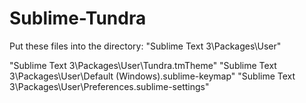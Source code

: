 # Sublime-Tundra

Put these files into the directory: "Sublime Text 3\Packages\User"

"Sublime Text 3\Packages\User\Tundra.tmTheme"
"Sublime Text 3\Packages\User\Default (Windows).sublime-keymap"
"Sublime Text 3\Packages\User\Preferences.sublime-settings"
